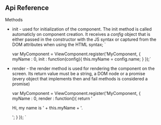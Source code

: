 ## **Api Reference**

Methods 
- init - used for initialization of the component. The init method is called automaticly on component creation. It receives a *config* object that is either passed in the constructor with the JS syntax or captured from the DOM attributes when using the HTML syntax;
`


     var MyComponent = ViewComponent.register('MyComponent, {
        myName : 0,
        init : function(config){
            this.myName = config.name;
        }
    });`
    
- render - the render method is used for rendering the component on the screen. Its return value must be a string, a DOM node or a promise (every object that implements then and fail methods is considered a promise) 




     var MyComponent = ViewComponent.register('MyComponent, {
        myName : 0,
        render : function(){
            return '<p>Hi, my name is ' + this.myName + '.</p>';
        }
    });
`

